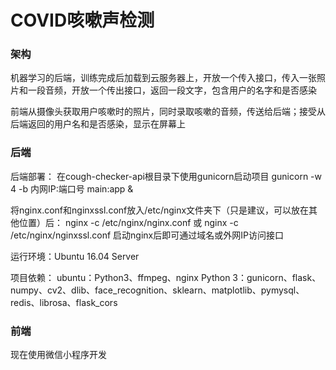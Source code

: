 # COVID咳嗽声检测

### 架构

机器学习的后端，训练完成后加载到云服务器上，开放一个传入接口，传入一张照片和一段音频，开放一个传出接口，返回一段文字，包含用户的名字和是否感染

前端从摄像头获取用户咳嗽时的照片，同时录取咳嗽的音频，传送给后端；接受从后端返回的用户名和是否感染，显示在屏幕上

### 后端

后端部署：
在cough-checker-api根目录下使用gunicorn启动项目
gunicorn -w 4 -b 内网IP:端口号 main:app &

将nginx.conf和nginxssl.conf放入/etc/nginx文件夹下（只是建议，可以放在其他位置）后：
nginx -c /etc/nginx/nginx.conf 或 nginx -c /etc/nginx/nginxssl.conf
启动nginx后即可通过域名或外网IP访问接口

运行环境：Ubuntu 16.04 Server

项目依赖：
ubuntu：Python3、ffmpeg、nginx
Python 3：gunicorn、flask、numpy、cv2、dlib、face_recognition、sklearn、matplotlib、pymysql、redis、librosa、flask_cors

### 前端

现在使用微信小程序开发

